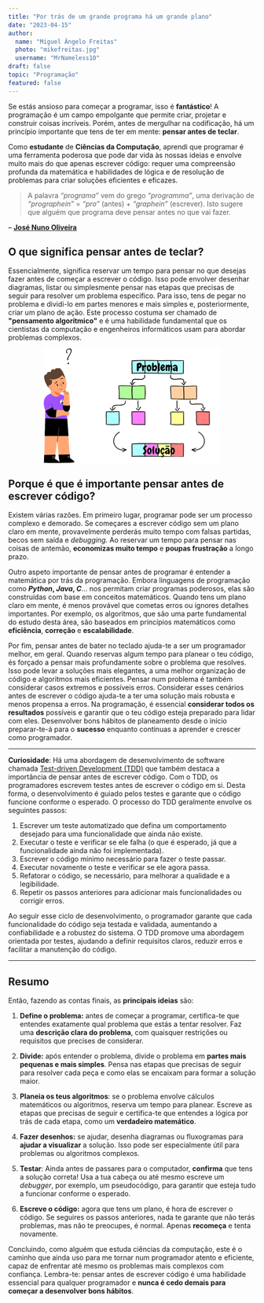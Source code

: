```yaml
---
title: "Por trás de um grande programa há um grande plano"
date: "2023-04-15"
author:
  name: "Miguel Ângelo Freitas"
  photo: "mikefreitas.jpg"
  username: "MrNameless10"
draft: false
topic: "Programação"
featured: false
---
```



Se estás ansioso para começar a programar, isso é **fantástico**! A programação é um campo empolgante que permite criar, projetar e construir coisas incríveis. Porém, antes de mergulhar na codificação, há um princípio importante que tens de ter em mente: **pensar antes de teclar**.

Como **estudante** de **Ciências da Computação**, aprendi que programar é uma ferramenta poderosa que pode dar vida às nossas ideias e envolve muito mais do que apenas escrever código: requer uma compreensão profunda da matemática e habilidades de lógica e de resolução de problemas para criar soluções eficientes e eficazes.

>A palavra _“programa”_ vem do grego _“programma”_, uma derivação de _“prographein”_ = _“pro”_ (antes) + _“graphein”_ (escrever). Isto sugere que alguém que programa deve pensar antes no que vai fazer.

– [**José Nuno Oliveira**](https://www.di.uminho.pt/~jno/)

## O que significa pensar antes de teclar?

Essencialmente, significa reservar um tempo para pensar no que desejas fazer antes de começar a escrever o código. Isso pode envolver desenhar diagramas, listar ou simplesmente pensar nas etapas que precisas de seguir para resolver um problema específico.  Para isso, tens de pegar no problema e dividi-lo em partes menores e mais simples e, posteriormente, criar um plano de ação. Este processo costuma ser chamado de **"pensamento algorítmico"** e é uma habilidade fundamental que os cientistas da computação e engenheiros informáticos usam para abordar problemas complexos.

<img src="../public/img/blog/mike_problem_to_solution_resized.png"
        alt="CoderDojo_ThinkBeforeYouCode"
        style="display: block; margin: 0 auto" />

## Porque é que é importante pensar antes de escrever código?

Existem várias razões. Em primeiro lugar, programar pode ser um processo complexo e demorado. Se começares a escrever código sem um plano claro em mente, provavelmente perderás muito tempo com falsas partidas, becos sem saída e _debugging_. Ao reservar um tempo para pensar nas coisas de antemão, **economizas muito tempo** e **poupas frustração** a longo prazo.

Outro aspeto importante de pensar antes de programar é entender a matemática por trás da programação. Embora linguagens de programação como **_Python_, _Java_, _C_**… nos permitam criar programas poderosos, elas são construídas com base em conceitos matemáticos. Quando tens um plano claro em mente, é menos provável que cometas erros ou ignores detalhes importantes. Por exemplo, os algoritmos, que são uma parte fundamental do estudo desta área, são baseados em princípios matemáticos como **eficiência**, **correção** e **escalabilidade**.

Por fim, pensar antes de bater no teclado ajuda-te a ser um programador melhor, em geral. Quando reservas algum tempo para planear o teu código, és forçado a pensar mais profundamente sobre o problema que resolves. Isso pode levar a soluções mais elegantes, a uma melhor organização de código e algoritmos mais eficientes. Pensar num problema é também considerar casos extremos e possíveis erros. Considerar esses cenários antes de escrever o código ajuda-te a ter uma solução mais robusta e menos propensa a erros. Na programação, é essencial **considerar todos os resultados** possíveis e garantir que o teu código esteja preparado para lidar com eles. Desenvolver bons hábitos de planeamento desde o início preparar-te-á para o **sucesso** enquanto continuas a aprender e crescer como programador.

---
**Curiosidade**: Há uma abordagem de desenvolvimento de software chamada [Test-driven Development (TDD)](https://pt.wikipedia.org/wiki/Test-driven_development) que também destaca a importância de pensar antes de escrever código. Com o TDD, os programadores escrevem testes antes de escrever o código em si. Desta forma, o desenvolvimento é guiado pelos testes e garante que o código funcione conforme o esperado. O processo do TDD geralmente envolve os seguintes passos:

1. Escrever um teste automatizado que defina um comportamento desejado para uma funcionalidade que ainda não existe.
2. Executar o teste e verificar se ele falha (o que é esperado, já que a funcionalidade ainda não foi implementada).
3. Escrever o código mínimo necessário para fazer o teste passar.
4. Executar novamente o teste e verificar se ele agora passa.
5. Refatorar o código, se necessário, para melhorar a qualidade e a legibilidade.
6. Repetir os passos anteriores para adicionar mais funcionalidades ou corrigir erros.

Ao seguir esse ciclo de desenvolvimento, o programador garante que cada funcionalidade do código seja testada e validada, aumentando a confiabilidade e a robustez do sistema. O TDD promove uma abordagem orientada por testes, ajudando a definir requisitos claros, reduzir erros e facilitar a manutenção do código.

---

## Resumo

Então, fazendo as contas finais, as **principais ideias** são:

1. **Define o problema:** antes de começar a programar, certifica-te que entendes exatamente qual problema que estás a tentar resolver. Faz uma **descrição clara do problema**, com quaisquer restrições ou requisitos que precises de considerar.

2. **Divide:** após entender o problema, divide o problema em **partes mais pequenas e mais simples**. Pensa nas etapas que precisas de seguir para resolver cada peça e como elas se encaixam para formar a solução maior.

3. **Planeia os teus algoritmos**: se o problema envolve cálculos matemáticos ou algoritmos, reserva um tempo para planear. Escreve as etapas que precisas de seguir e certifica-te que entendes a lógica por trás de cada etapa, como um **verdadeiro matemático**.

4. **Fazer desenhos:** se ajudar, desenha diagramas ou fluxogramas para **ajudar a visualizar** a solução. Isso pode ser especialmente útil para problemas ou algoritmos complexos.

5. **Testar**: Ainda antes de passares para o computador, **confirma** que tens a solução correta! Usa a tua cabeça ou até mesmo escreve um _debugger_, por exemplo, um pseudocódigo, para garantir que esteja tudo a funcionar conforme o esperado.

6. **Escreve o código:** agora que tens um plano, é hora de escrever o código. Se seguires os passos anteriores, nada te garante que não terás problemas, mas não te preocupes, é normal. Apenas **recomeça** e tenta novamente.

Concluindo, como alguém que estuda ciências da computação, este é o caminho que ainda uso para me tornar num programador atento e eficiente, capaz de enfrentar até mesmo os problemas mais complexos com confiança. Lembra-te: pensar antes de escrever código é uma habilidade essencial para qualquer programador e **nunca é cedo demais para começar a desenvolver bons hábitos**.
